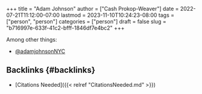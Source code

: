 +++
title = "Adam Johnson"
author = ["Cash Prokop-Weaver"]
date = 2022-07-21T11:12:00-07:00
lastmod = 2023-11-10T10:24:23-08:00
tags = ["person", "person"]
categories = ["person"]
draft = false
slug = "b716997e-633f-41c2-bfff-1846df7e4bc2"
+++

Among other things:

-   [@adamjohnsonNYC](https://twitter.com/adamjohnsonNYC)


## Backlinks {#backlinks}

-   [Citations Needed]({{< relref "CitationsNeeded.md" >}})

